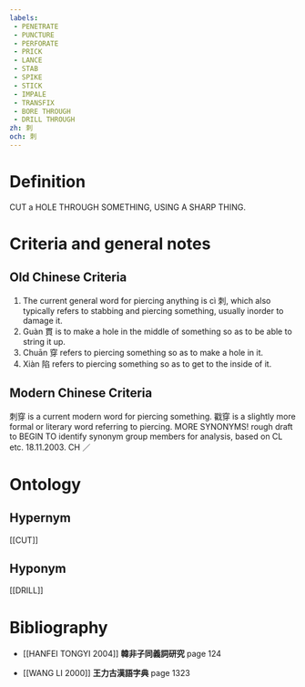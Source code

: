 ```yaml
---
labels: 
 - PENETRATE
 - PUNCTURE
 - PERFORATE
 - PRICK
 - LANCE
 - STAB
 - SPIKE
 - STICK
 - IMPALE
 - TRANSFIX
 - BORE THROUGH
 - DRILL THROUGH
zh: 刺
och: 刺
---
```


# Definition
CUT a HOLE THROUGH SOMETHING, USING A SHARP THING.
# Criteria and general notes
## Old Chinese Criteria
1. The current general word for piercing anything is cì 刺, which also typically refers to stabbing and piercing something, usually inorder to damage it.
2. Guàn 貫 is to make a hole in the middle of something so as to be able to string it up.
3. Chuān 穿 refers to piercing something so as to make a hole in it.
4. Xiàn 陷 refers to piercing something so as to get to the inside of it.
## Modern Chinese Criteria
刺穿 is a current modern word for piercing something.
戳穿 is a slightly more formal or literary word referring to piercing.
MORE SYNONYMS!
rough draft to BEGIN TO identify synonym group members for analysis, based on CL etc. 18.11.2003. CH ／
# Ontology

## Hypernym
[[CUT]]
## Hyponym
[[DRILL]]
# Bibliography
- [[HANFEI TONGYI 2004]]
**韓非子同義詞研究** page 124

- [[WANG LI 2000]]
**王力古漢語字典** page 1323
